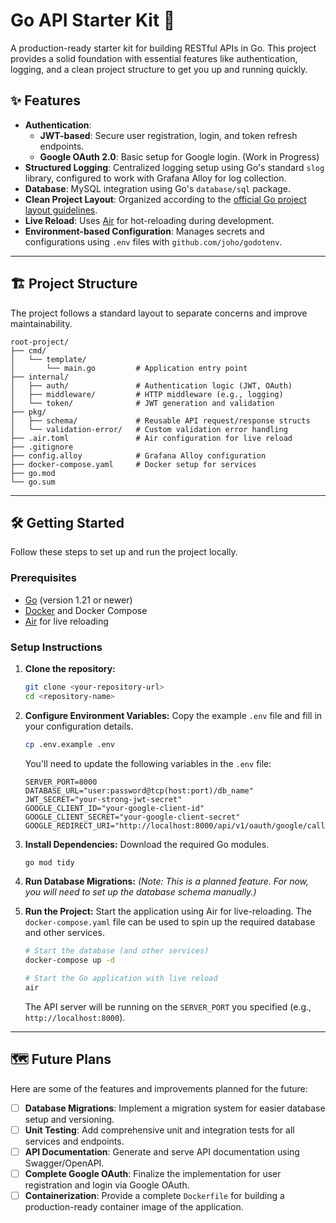# Go API Starter Kit 🚀

A production-ready starter kit for building RESTful APIs in Go. This project provides a solid foundation with essential features like authentication, logging, and a clean project structure to get you up and running quickly.

## ✨ Features

  * **Authentication**:
      * **JWT-based**: Secure user registration, login, and token refresh endpoints.
      * **Google OAuth 2.0**: Basic setup for Google login. (Work in Progress)
  * **Structured Logging**: Centralized logging setup using Go's standard `slog` library, configured to work with Grafana Alloy for log collection.
  * **Database**: MySQL integration using Go's `database/sql` package.
  * **Clean Project Layout**: Organized according to the [official Go project layout guidelines](https://go.dev/doc/modules/layout#package-or-command-with-supporting-packages).
  * **Live Reload**: Uses [Air](https://github.com/cosmtrek/air) for hot-reloading during development.
  * **Environment-based Configuration**: Manages secrets and configurations using `.env` files with `github.com/joho/godotenv`.

-----

## 🏗️ Project Structure

The project follows a standard layout to separate concerns and improve maintainability.

```
root-project/
├── cmd/
│   └── template/
│       └── main.go         # Application entry point
├── internal/
│   ├── auth/               # Authentication logic (JWT, OAuth)
│   ├── middleware/         # HTTP middleware (e.g., logging)
│   └── token/              # JWT generation and validation
├── pkg/
│   ├── schema/             # Reusable API request/response structs
│   └── validation-error/   # Custom validation error handling
├── .air.toml               # Air configuration for live reload
├── .gitignore
├── config.alloy            # Grafana Alloy configuration
├── docker-compose.yaml     # Docker setup for services
├── go.mod
└── go.sum
```

-----

## 🛠️ Getting Started

Follow these steps to set up and run the project locally.

### Prerequisites

  * [Go](https://go.dev/doc/install) (version 1.21 or newer)
  * [Docker](https://www.docker.com/products/docker-desktop/) and Docker Compose
  * [Air](https://github.com/cosmtrek/air) for live reloading

### Setup Instructions

1.  **Clone the repository:**

    ```sh
    git clone <your-repository-url>
    cd <repository-name>
    ```

2.  **Configure Environment Variables:**
    Copy the example `.env` file and fill in your configuration details.

    ```sh
    cp .env.example .env
    ```

    You'll need to update the following variables in the `.env` file:

    ```env
    SERVER_PORT=8000
    DATABASE_URL="user:password@tcp(host:port)/db_name"
    JWT_SECRET="your-strong-jwt-secret"
    GOOGLE_CLIENT_ID="your-google-client-id"
    GOOGLE_CLIENT_SECRET="your-google-client-secret"
    GOOGLE_REDIRECT_URI="http://localhost:8000/api/v1/oauth/google/callback"
    ```

3.  **Install Dependencies:**
    Download the required Go modules.

    ```sh
    go mod tidy
    ```

4.  **Run Database Migrations:**
    *(Note: This is a planned feature. For now, you will need to set up the database schema manually.)*

5.  **Run the Project:**
    Start the application using Air for live-reloading. The `docker-compose.yaml` file can be used to spin up the required database and other services.

    ```sh
    # Start the database (and other services)
    docker-compose up -d

    # Start the Go application with live reload
    air
    ```

    The API server will be running on the `SERVER_PORT` you specified (e.g., `http://localhost:8000`).

-----

## 🗺️ Future Plans

Here are some of the features and improvements planned for the future:

  - [ ] **Database Migrations**: Implement a migration system for easier database setup and versioning.
  - [ ] **Unit Testing**: Add comprehensive unit and integration tests for all services and endpoints.
  - [ ] **API Documentation**: Generate and serve API documentation using Swagger/OpenAPI.
  - [ ] **Complete Google OAuth**: Finalize the implementation for user registration and login via Google OAuth.
  - [ ] **Containerization**: Provide a complete `Dockerfile` for building a production-ready container image of the application.